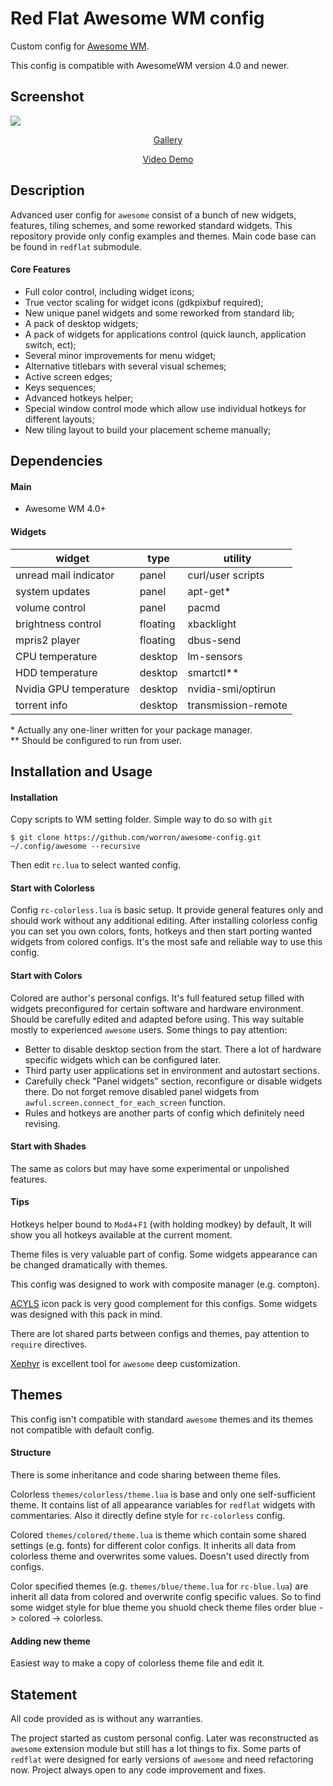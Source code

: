 # Red Flat Awesome WM config
Custom config for [Awesome WM](http://awesome.naquadah.org).

This config is compatible with AwesomeWM version 4.0 and newer.

## Screenshot
![](https://github.com/worron/awesome-config/wiki/images/v400/ruby.png)
<p align="center"><a href="https://github.com/worron/awesome-config/wiki">Gallery</a></p>
<p align="center"><a href="https://youtu.be/OoSts990-lY">Video Demo</a></p>

## Description
Advanced user config for `awesome` consist of a bunch of new widgets, 
features, tiling schemes, and some reworked standard widgets. 
This repository provide only config examples and themes. 
Main code base can be found in `redflat` submodule.

#### Core Features
* Full color control, including widget icons;
* True vector scaling for widget icons (gdkpixbuf required);
* New unique panel widgets and some reworked from standard lib;
* A pack of desktop widgets;
* A pack of widgets for applications control (quick launch, application switch, ect);
* Several minor improvements for menu widget;
* Alternative titlebars with several visual schemes;
* Active screen edges;
* Keys sequences;
* Advanced hotkeys helper;
* Special window control mode which allow use individual hotkeys for different layouts;
* New tiling layout to build your placement scheme manually;

## Dependencies
#### Main
* Awesome WM 4.0+

#### Widgets
| widget                 | type          | utility             |
| -------------          |---------------| -------------       |
| unread mail indicator  | panel         | curl/user scripts   |
| system updates         | panel         | apt-get*            |
| volume control         | panel         | pacmd               |
| brightness control     | floating      | xbacklight          |
| mpris2 player          | floating      | dbus-send           |
| CPU temperature        | desktop       | lm-sensors          |
| HDD temperature        | desktop       | smartctl**          |
| Nvidia GPU temperature | desktop       | nvidia-smi/optirun  |
| torrent info           | desktop       | transmission-remote |

\* Actually any one-liner written for your package manager.  
\*\* Should be configured to run from user.

## Installation and Usage

#### Installation
Copy scripts to WM setting folder. 
Simple way to do so with `git`
```shell
$ git clone https://github.com/worron/awesome-config.git ~/.config/awesome --recursive
```
Then edit `rc.lua` to select wanted config.

#### Start with Colorless
Config `rc-colorless.lua` is basic setup. 
It provide general features only and should work without any additional editing.
After installing colorless config you can set you own colors,
fonts, hotkeys and then start porting wanted widgets from colored configs.
It's the most safe and reliable way to use this config.

#### Start with Colors
Colored are author's personal configs.
It's full featured setup filled with widgets
preconfigured for certain software and hardware environment.
Should be carefully edited and adapted before using.
This way suitable mostly to experienced `awesome` users.
Some things to pay attention:

* Better to disable desktop section from the start.
There a lot of hardware specific widgets which can be configured later.
* Third party user applications set in environment and autostart sections.
* Carefully check "Panel widgets" section, reconfigure or disable widgets there.
Do not forget remove disabled panel widgets from `awful.screen.connect_for_each_screen` function.
* Rules and hotkeys are another parts of config which definitely need revising.  

#### Start with Shades
The same as colors but may have some experimental or unpolished features.

#### Tips
Hotkeys helper bound to `Mod4`+`F1` (with holding modkey) by default,
It will show you all hotkeys available at the current moment.

Theme files is very valuable part of config.
Some widgets appearance can be changed dramatically with themes.

This config was designed to work with composite manager (e.g. compton).

[ACYLS](https://github.com/worron/ACYLS) icon pack is very good complement for this configs.
Some widgets was designed with this pack in mind.

There are lot shared parts between configs and themes, pay attention to `require` directives.

[Xephyr](https://freedesktop.org/wiki/Software/Xephyr/) is excellent tool for `awesome` deep customization.

## Themes
This config isn't compatible with standard `awesome` themes
and its themes not compatible with default config.

#### Structure
There is some inheritance and code sharing between theme files.

Colorless `themes/colorless/theme.lua` is base and only one self-sufficient theme.
It contains list of all appearance variables for `redflat` widgets with
commentaries. Also it directly define style for `rc-colorless` config.

Colored `themes/colored/theme.lua` is theme which contain some
shared settings (e.g. fonts) for different color configs. It inherits all data from
colorless theme and overwrites some values. Doesn't used directly from configs.

Color specified themes (e.g. `themes/blue/theme.lua` for `rc-blue.lua`)
are inherit all data from colored and overwrite config specific values.
So to find some widget style for blue theme you shuold check theme files
order blue -> colored -> colorless. 

#### Adding new theme
Easiest way to make a copy of colorless theme file and edit it.

## Statement
All code provided as is without any warranties.

The project started as custom personal config. Later was reconstructed as `awesome`
extension module but still has a lot things to fix. Some parts of `redflat`
were designed for early versions of `awesome` and need refactoring now.
Project always open to any code improvement and fixes.